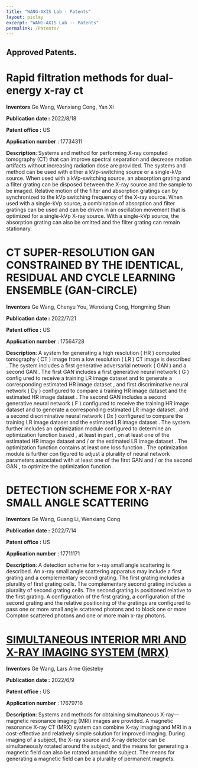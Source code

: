 ```yaml
---
title: "WANG-AXIS Lab - Patents"
layout: piclay
excerpt: "WANG-AXIS Lab -- Patents"
permalink: /Patents/
---
```


## Approved Patents. 

# Rapid filtration methods for dual-energy x-ray ct

<b>Inventors</b>
Ge Wang, Wenxiang Cong, Yan Xi

<b>Publication date :</b> 2022/8/18

<b>Patent office :</b> US

<b>Application number</b> : 17734311

<b>Description</b>: 
Systems and method for performing X-ray computed tomography (CT) that can improve spectral separation
and decrease motion artifacts without increasing radiation dose are provided. The systems and method
can be used with either a kVp-switching source or a single-kVp source. When used with a kVp-switching
source, an absorption grating and a filter grating can be disposed between the X-ray source and the sample
to be imaged. Relative motion of the filter and absorption gratings can by synchronized to the kVp switching
frequency of the X-ray source. When used with a single-kVp source, a combination of absorption and filter
gratings can be used and can be driven in an oscillation movement that is optimized for a single-kVp X-ray
source. With a single-kVp source, the absorption grating can also be omitted and the filter grating can remain 
stationary.







# CT SUPER-RESOLUTION GAN CONSTRAINED BY THE IDENTICAL, RESIDUAL AND CYCLE LEARNING ENSEMBLE (GAN-CIRCLE)

<b>Inventors</b>
Ge Wang, Chenyu You, Wenxiang Cong, Hongming Shan

<b>Publication date :</b> 2022/7/21

<b>Patent office :</b> US

<b>Application number</b> : 17564728

<b>Description</b>: 
A system for generating a high resolution ( HR ) computed tomography ( CT ) image from a low resolution ( LR ) CT
image is described . The system includes a first generative adversarial network ( GAN ) and a second GAN . The first GAN includes a first generative neural network ( G ) config ured to receive a training LR image dataset and to generate a corresponding estimated HR image dataset , and first discriminative neural network ( Dy ) configured to compare a
training HR image dataset and the estimated HR image dataset . The second GAN includes a second generative neural network ( F ) configured to receive the training HR image dataset and to generate a corresponding estimated LR image dataset , and a second discriminative neural network ( Dx ) configured to compare the training LR image dataset
and the estimated LR image dataset . The system further includes an optimization module configured to determine an optimization function based , at least in part , on at least one of the estimated HR image dataset and / or the estimated LR image dataset . The optimization function contains at least
one loss function . The optimization module is further con figured to adjust a plurality of neural network parameters associated with at least one of the first GAN and / or the
second GAN , to optimize the optimization function .





# DETECTION SCHEME FOR X-RAY SMALL ANGLE SCATTERING

<b>Inventors</b>
Ge Wang, Guang Li, Wenxiang Cong

<b>Publication date :</b> 2022/7/14

<b>Patent office :</b> US

<b>Application number</b> : 17711171

<b>Description</b>: 
A detection scheme for x-ray small angle scattering is described. An x-ray small angle scattering apparatus may include a first grating and a complementary second grating. The first grating includes a plurality of first grating cells. The complementary second grating includes a plurality of second grating cells. The second grating is positioned relative to the first grating. A configuration of the first grating, a configuration of the second grating and the relative positioning of the gratings are configured to pass one or more small angle scattered photons and to block one or more Compton scattered photons and one or more main x-ray photons.




# <a href="https://patentimages.storage.googleapis.com/89/04/7d/780bc1f5954cbe/US20220175329A1.pdf"> SIMULTANEOUS INTERIOR MRI AND X-RAY IMAGING SYSTEM (MRX)</a>


<b>Inventors</b>
Ge Wang, Lars Arne Gjesteby

<b>Publication date :</b> 2022/6/9

<b>Patent office :</b> US

<b>Application number</b> : 17679716

<b>Description</b>: 
Systems and methods for obtaining simultaneous X-ray—magnetic resonance imaging (MRI) images are provided. A magnetic resonance X-ray CT (MRX) system can combine X-ray imaging and MRI in a cost-effective and relatively simple solution for improved imaging. During imaging of a subject, the X-ray source and X-ray detector can be simultaneously rotated around the subject, and the means for generating a magnetic field can also be rotated around the subject. The means for generating a magnetic field can be a plurality of permanent magnets.



















